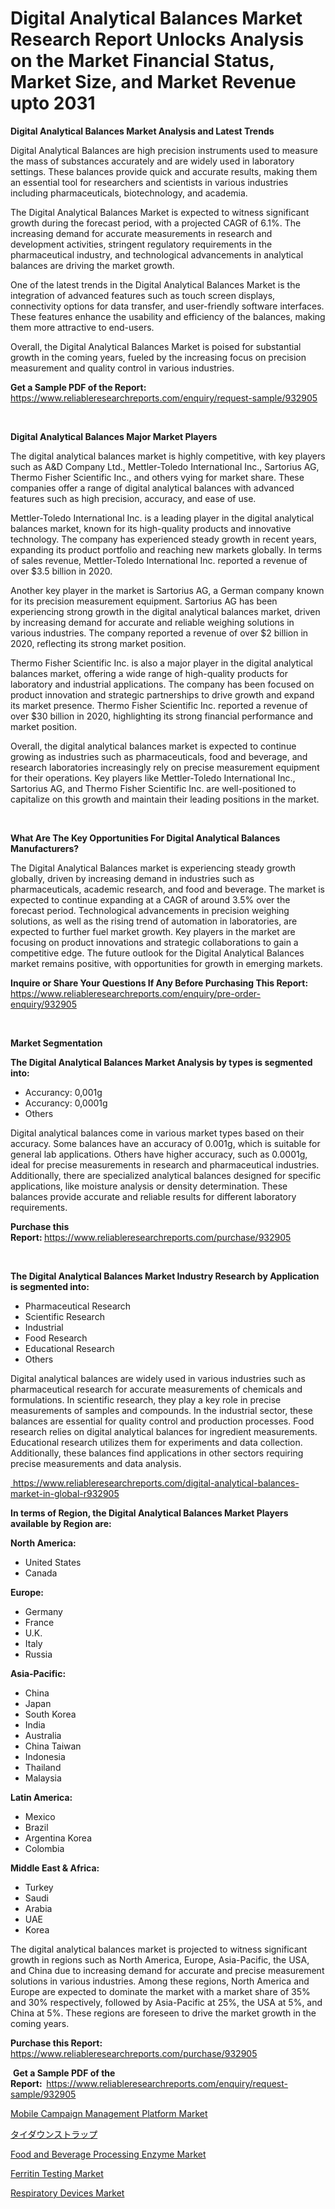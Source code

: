 <p><h1>Digital Analytical Balances Market Research Report Unlocks Analysis on the Market Financial Status, Market Size, and Market Revenue upto 2031</h1></p><p><strong>Digital Analytical Balances Market Analysis and Latest Trends</strong></p>
<p><p>Digital Analytical Balances are high precision instruments used to measure the mass of substances accurately and are widely used in laboratory settings. These balances provide quick and accurate results, making them an essential tool for researchers and scientists in various industries including pharmaceuticals, biotechnology, and academia.</p><p>The Digital Analytical Balances Market is expected to witness significant growth during the forecast period, with a projected CAGR of 6.1%. The increasing demand for accurate measurements in research and development activities, stringent regulatory requirements in the pharmaceutical industry, and technological advancements in analytical balances are driving the market growth.</p><p>One of the latest trends in the Digital Analytical Balances Market is the integration of advanced features such as touch screen displays, connectivity options for data transfer, and user-friendly software interfaces. These features enhance the usability and efficiency of the balances, making them more attractive to end-users.</p><p>Overall, the Digital Analytical Balances Market is poised for substantial growth in the coming years, fueled by the increasing focus on precision measurement and quality control in various industries.</p></p>
<p><strong>Get a Sample PDF of the Report:&nbsp;</strong> <a href="https://www.reliableresearchreports.com/enquiry/request-sample/932905">https://www.reliableresearchreports.com/enquiry/request-sample/932905</a></p>
<p>&nbsp;</p>
<p><strong>Digital Analytical Balances Major Market Players</strong></p>
<p><p>The digital analytical balances market is highly competitive, with key players such as A&D Company Ltd., Mettler-Toledo International Inc., Sartorius AG, Thermo Fisher Scientific Inc., and others vying for market share. These companies offer a range of digital analytical balances with advanced features such as high precision, accuracy, and ease of use.</p><p>Mettler-Toledo International Inc. is a leading player in the digital analytical balances market, known for its high-quality products and innovative technology. The company has experienced steady growth in recent years, expanding its product portfolio and reaching new markets globally. In terms of sales revenue, Mettler-Toledo International Inc. reported a revenue of over $3.5 billion in 2020.</p><p>Another key player in the market is Sartorius AG, a German company known for its precision measurement equipment. Sartorius AG has been experiencing strong growth in the digital analytical balances market, driven by increasing demand for accurate and reliable weighing solutions in various industries. The company reported a revenue of over $2 billion in 2020, reflecting its strong market position.</p><p>Thermo Fisher Scientific Inc. is also a major player in the digital analytical balances market, offering a wide range of high-quality products for laboratory and industrial applications. The company has been focused on product innovation and strategic partnerships to drive growth and expand its market presence. Thermo Fisher Scientific Inc. reported a revenue of over $30 billion in 2020, highlighting its strong financial performance and market position.</p><p>Overall, the digital analytical balances market is expected to continue growing as industries such as pharmaceuticals, food and beverage, and research laboratories increasingly rely on precise measurement equipment for their operations. Key players like Mettler-Toledo International Inc., Sartorius AG, and Thermo Fisher Scientific Inc. are well-positioned to capitalize on this growth and maintain their leading positions in the market.</p></p>
<p>&nbsp;</p>
<p><strong>What Are The Key Opportunities For Digital Analytical Balances Manufacturers?</strong></p>
<p><p>The Digital Analytical Balances market is experiencing steady growth globally, driven by increasing demand in industries such as pharmaceuticals, academic research, and food and beverage. The market is expected to continue expanding at a CAGR of around 3.5% over the forecast period. Technological advancements in precision weighing solutions, as well as the rising trend of automation in laboratories, are expected to further fuel market growth. Key players in the market are focusing on product innovations and strategic collaborations to gain a competitive edge. The future outlook for the Digital Analytical Balances market remains positive, with opportunities for growth in emerging markets.</p></p>
<p><strong>Inquire or Share Your Questions If Any Before Purchasing This Report:</strong> <a href="https://www.reliableresearchreports.com/enquiry/pre-order-enquiry/932905">https://www.reliableresearchreports.com/enquiry/pre-order-enquiry/932905</a></p>
<p>&nbsp;</p>
<p><strong>Market Segmentation</strong></p>
<p><strong>The Digital Analytical Balances Market Analysis by types is segmented into:</strong></p>
<p><ul><li>Accurancy: 0,001g</li><li>Accurancy: 0,0001g</li><li>Others</li></ul></p>
<p><p>Digital analytical balances come in various market types based on their accuracy. Some balances have an accuracy of 0.001g, which is suitable for general lab applications. Others have higher accuracy, such as 0.0001g, ideal for precise measurements in research and pharmaceutical industries. Additionally, there are specialized analytical balances designed for specific applications, like moisture analysis or density determination. These balances provide accurate and reliable results for different laboratory requirements.</p></p>
<p><strong>Purchase this Report:&nbsp;</strong><a href="https://www.reliableresearchreports.com/purchase/932905">https://www.reliableresearchreports.com/purchase/932905</a></p>
<p>&nbsp;</p>
<p><strong>The Digital Analytical Balances Market Industry Research by Application is segmented into:</strong></p>
<p><ul><li>Pharmaceutical Research</li><li>Scientific Research</li><li>Industrial</li><li>Food Research</li><li>Educational Research</li><li>Others</li></ul></p>
<p><p>Digital analytical balances are widely used in various industries such as pharmaceutical research for accurate measurements of chemicals and formulations. In scientific research, they play a key role in precise measurements of samples and compounds. In the industrial sector, these balances are essential for quality control and production processes. Food research relies on digital analytical balances for ingredient measurements. Educational research utilizes them for experiments and data collection. Additionally, these balances find applications in other sectors requiring precise measurements and data analysis.</p></p>
<p><a href="https://www.reliableresearchreports.com/digital-analytical-balances-market-in-global-r932905">&nbsp;https://www.reliableresearchreports.com/digital-analytical-balances-market-in-global-r932905</a></p>
<p><strong>In terms of Region, the Digital Analytical Balances Market Players available by Region are:</strong></p>
<p>
    <p> <strong> North America: </strong>
        <ul>
            <li>United States</li>
            <li>Canada</li>
        </ul>
        </p> 
    <p> <strong> Europe: </strong>
        <ul>
            <li>Germany</li>
            <li>France</li>
            <li>U.K.</li>
            <li>Italy</li>
            <li>Russia</li>
        </ul>
        </p> 
    <p> <strong> Asia-Pacific: </strong>
        <ul>
            <li>China</li>
            <li>Japan</li>
            <li>South Korea</li>
            <li>India</li>
            <li>Australia</li>
            <li>China Taiwan</li>
            <li>Indonesia</li>
            <li>Thailand</li>
            <li>Malaysia</li>
        </ul>
        </p> 
    <p> <strong> Latin America: </strong>
        <ul>
            <li>Mexico</li>
            <li>Brazil</li>
            <li>Argentina Korea</li>
            <li>Colombia</li>
        </ul>
        </p> 
    <p> <strong> Middle East & Africa: </strong>
        <ul>
            <li>Turkey</li>
            <li>Saudi</li>
            <li>Arabia</li>
            <li>UAE</li>
            <li>Korea</li>
        </ul>
    </p>
    </p>
<p><p>The digital analytical balances market is projected to witness significant growth in regions such as North America, Europe, Asia-Pacific, the USA, and China due to increasing demand for accurate and precise measurement solutions in various industries. Among these regions, North America and Europe are expected to dominate the market with a market share of 35% and 30% respectively, followed by Asia-Pacific at 25%, the USA at 5%, and China at 5%. These regions are foreseen to drive the market growth in the coming years.</p></p>
<p><strong>Purchase this Report: </strong><a href="https://www.reliableresearchreports.com/purchase/932905">https://www.reliableresearchreports.com/purchase/932905</a></p>
<p>&nbsp;<strong>Get a Sample PDF of the Report:&nbsp;&nbsp;</strong><a href="https://www.reliableresearchreports.com/enquiry/request-sample/932905">https://www.reliableresearchreports.com/enquiry/request-sample/932905</a></p>
<p><strong></strong></p>
<p><p><a href="https://medium.com/@paullawrence644/mobile-campaign-management-platform-market-a-global-and-regional-analysis-focus-on-end-user-bfa70f6dba41">Mobile Campaign Management Platform Market</a></p><p><a href="https://medium.com/@felicidadbucar3s/%E3%82%BF%E3%82%A4%E3%83%80%E3%82%A6%E3%83%B3%E3%82%B9%E3%83%88%E3%83%A9%E3%83%83%E3%83%97%E5%B8%82%E5%A0%B4-%E3%82%B0%E3%83%AD%E3%83%BC%E3%83%90%E3%83%AB%E3%81%8A%E3%82%88%E3%81%B3%E5%9C%B0%E5%9F%9F%E5%88%86%E6%9E%90-%E3%82%A8%E3%83%B3%E3%83%89%E3%83%A6%E3%83%BC%E3%82%B6%E3%83%BC-%E8%A3%BD%E5%93%81-%E5%9C%B0%E5%9F%9F%E3%81%AB%E7%84%A6%E7%82%B9%E3%82%92%E5%BD%93%E3%81%A6%E3%81%9F%E5%88%86%E6%9E%90%E3%81%A8%E4%BA%88%E6%B8%AC-2024%E5%B9%B4-2031%E5%B9%B4-18be6ff531ce">タイダウンストラップ</a></p><p><a href="https://issuu.com/reportprime-2/docs/food-and-beverage-processing-enzyme_aafae5f6c56b4f">Food and Beverage Processing Enzyme Market</a></p><p><a href="https://medium.com/@samirmayert67/navigating-the-ferritin-testing-market-expert-analysis-and-market-forecast-for-period-from-2024-to-d22cdab6255a">Ferritin Testing Market</a></p><p><a href="https://issuu.com/reportprime-2/docs/respiratory-devices-market-size-203_8f52fc886f35a4">Respiratory Devices Market</a></p></p>